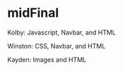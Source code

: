 # midFinal

Kolby: Javascript, Navbar, and HTML

Winston: CSS, Navbar, and HTML

Kayden: Images and HTML
